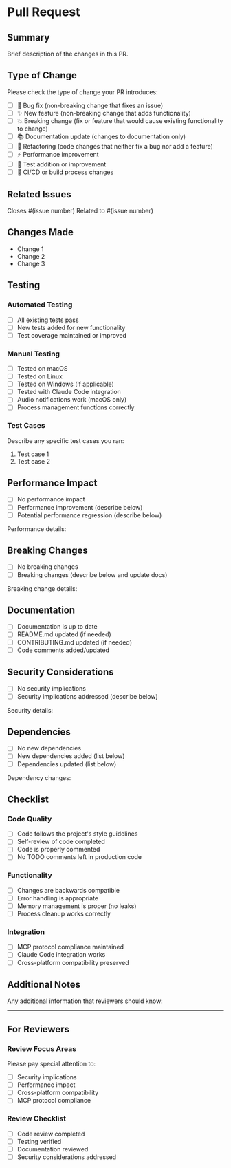 # Pull Request

## Summary

Brief description of the changes in this PR.

## Type of Change

Please check the type of change your PR introduces:

- [ ] 🐛 Bug fix (non-breaking change that fixes an issue)
- [ ] ✨ New feature (non-breaking change that adds functionality)
- [ ] 💥 Breaking change (fix or feature that would cause existing functionality to change)
- [ ] 📚 Documentation update (changes to documentation only)
- [ ] 🔧 Refactoring (code changes that neither fix a bug nor add a feature)
- [ ] ⚡ Performance improvement
- [ ] 🧪 Test addition or improvement
- [ ] 🚀 CI/CD or build process changes

## Related Issues

Closes #(issue number)
Related to #(issue number)

## Changes Made

- Change 1
- Change 2
- Change 3

## Testing

### Automated Testing
- [ ] All existing tests pass
- [ ] New tests added for new functionality
- [ ] Test coverage maintained or improved

### Manual Testing
- [ ] Tested on macOS
- [ ] Tested on Linux
- [ ] Tested on Windows (if applicable)
- [ ] Tested with Claude Code integration
- [ ] Audio notifications work (macOS only)
- [ ] Process management functions correctly

### Test Cases

Describe any specific test cases you ran:

1. Test case 1
2. Test case 2

## Performance Impact

- [ ] No performance impact
- [ ] Performance improvement (describe below)
- [ ] Potential performance regression (describe below)

Performance details:

## Breaking Changes

- [ ] No breaking changes
- [ ] Breaking changes (describe below and update docs)

Breaking change details:

## Documentation

- [ ] Documentation is up to date
- [ ] README.md updated (if needed)
- [ ] CONTRIBUTING.md updated (if needed)
- [ ] Code comments added/updated

## Security Considerations

- [ ] No security implications
- [ ] Security implications addressed (describe below)

Security details:

## Dependencies

- [ ] No new dependencies
- [ ] New dependencies added (list below)
- [ ] Dependencies updated (list below)

Dependency changes:

## Checklist

### Code Quality
- [ ] Code follows the project's style guidelines
- [ ] Self-review of code completed
- [ ] Code is properly commented
- [ ] No TODO comments left in production code

### Functionality
- [ ] Changes are backwards compatible
- [ ] Error handling is appropriate
- [ ] Memory management is proper (no leaks)
- [ ] Process cleanup works correctly

### Integration
- [ ] MCP protocol compliance maintained
- [ ] Claude Code integration works
- [ ] Cross-platform compatibility preserved

## Additional Notes

Any additional information that reviewers should know:

---

## For Reviewers

### Review Focus Areas
Please pay special attention to:
- [ ] Security implications
- [ ] Performance impact
- [ ] Cross-platform compatibility
- [ ] MCP protocol compliance

### Review Checklist
- [ ] Code review completed
- [ ] Testing verified
- [ ] Documentation reviewed
- [ ] Security considerations addressed